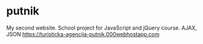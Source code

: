# putnik
My second website. School project for JavaScript and jQuery course. AJAX, JSON
https://turisticka-agencija-putnik.000webhostapp.com
